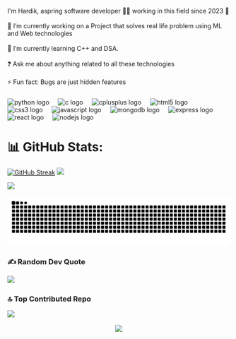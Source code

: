 <p align="left">I'm Hardik, aspring software developer 👨‍💻 working in this field since 2023 🚀<br><br>🔭 I’m currently working on a Project  that solves real life problem using ML and Web technologies<br><br>🌱 I’m currently learning C++ and DSA.<br><br>❓ Ask me about anything related to all these technologies<br><br>⚡ Fun fact: Bugs are just hidden features</p>

###



<div align="left">
  <img src="https://cdn.jsdelivr.net/gh/devicons/devicon/icons/python/python-original.svg" height="40" alt="python logo"  />
  <img width="12" />
  <img src="https://cdn.jsdelivr.net/gh/devicons/devicon/icons/c/c-original.svg" height="40" alt="c logo"  />
  <img width="12" />
  <img src="https://cdn.jsdelivr.net/gh/devicons/devicon/icons/cplusplus/cplusplus-original.svg" height="40" alt="cplusplus logo"  />
  <img width="12" />
  <img src="https://cdn.jsdelivr.net/gh/devicons/devicon/icons/html5/html5-original.svg" height="40" alt="html5 logo"  />
  <img width="12" />
  <img src="https://cdn.jsdelivr.net/gh/devicons/devicon/icons/css3/css3-original.svg" height="40" alt="css3 logo"  />
  <img width="12" />
  <img src="https://cdn.jsdelivr.net/gh/devicons/devicon/icons/javascript/javascript-original.svg" height="40" alt="javascript logo"  />
  <img width="12" />
  <img src="https://cdn.jsdelivr.net/gh/devicons/devicon/icons/mongodb/mongodb-original.svg" height="40" alt="mongodb logo"  />
  <img width="12" />
  <img src="https://cdn.jsdelivr.net/gh/devicons/devicon/icons/express/express-original.svg" height="40" alt="express logo"  />
  <img width="12" />
  <img src="https://cdn.jsdelivr.net/gh/devicons/devicon/icons/react/react-original.svg" height="40" alt="react logo"  />
  <img width="12" />
  <img src="https://cdn.jsdelivr.net/gh/devicons/devicon/icons/nodejs/nodejs-original.svg" height="40" alt="nodejs logo"  />
</div>

###
# 📊 GitHub Stats:
[![GitHub Streak](https://github-readme-streak-stats.herokuapp.com/?user=hardikkumar4472)](https://git.io/streak-stats)
![](https://github-readme-stats.vercel.app/api?username=hardikkumar4472&theme=dark&hide_border=false&include_all_commits=true&count_private=true)<br/>

![](https://github-readme-stats.vercel.app/api/top-langs/?username=hardikkumar4472&theme=dark&hide_border=false&include_all_commits=true&count_private=true&layout=compact)


<img src="https://raw.githubusercontent.com/hardikkumar4472/hardikkumar4472/output/snake.svg" alt="Snake animation" />

### ✍ Random Dev Quote
![](https://quotes-github-readme.vercel.app/api?type=horizontal&theme=radical)

### 🔝 Top Contributed Repo
![](https://github-contributor-stats.vercel.app/api?username=hardikkumar4472&limit=5&theme=dark&combine_all_yearly_contributions=true)



<div align="center">
  <img src="https://profile-counter.glitch.me/hardikkumar4472/count.svg?"/>
</div>

###
